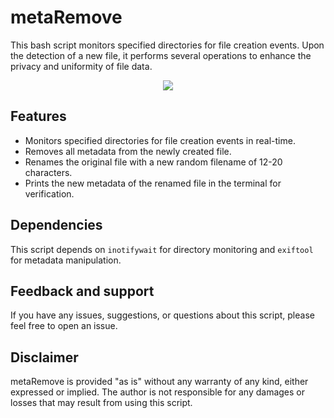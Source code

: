 # metaRemove

This bash script monitors specified directories for file creation events. Upon the detection of a new file, it performs several operations to enhance the privacy and uniformity of file data.

<p align="center">
<img src="https://github.com/RichKMLS/metaRemove/assets/105183376/c7f0f890-860b-4b01-8eca-2d53d07daafd" />
</p>

## Features

- Monitors specified directories for file creation events in real-time.
- Removes all metadata from the newly created file.
- Renames the original file with a new random filename of 12-20 characters.
- Prints the new metadata of the renamed file in the terminal for verification.

## Dependencies

This script depends on `inotifywait` for directory monitoring and `exiftool` for metadata manipulation.

## Feedback and support

If you have any issues, suggestions, or questions about this script, please feel free to open an issue.

## Disclaimer

metaRemove is provided "as is" without any warranty of any kind, either expressed or implied. The author is not responsible for any damages or losses that may result from using this script.
